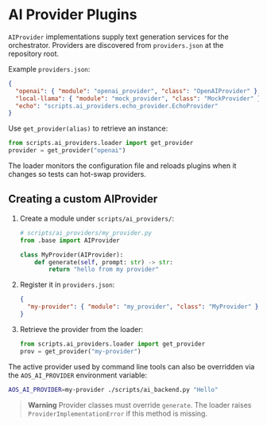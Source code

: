 # AI Provider Plugins

`AIProvider` implementations supply text generation services for the orchestrator. Providers are discovered from `providers.json` at the repository root.

Example `providers.json`:

```json
{
  "openai": { "module": "openai_provider", "class": "OpenAIProvider" },
  "local-llama": { "module": "mock_provider", "class": "MockProvider" },
  "echo": "scripts.ai_providers.echo_provider.EchoProvider"
}
```

Use `get_provider(alias)` to retrieve an instance:

```python
from scripts.ai_providers.loader import get_provider
provider = get_provider("openai")
```

The loader monitors the configuration file and reloads plugins when it changes so tests can hot-swap providers.

## Creating a custom AIProvider

1. Create a module under `scripts/ai_providers/`:

   ```python
   # scripts/ai_providers/my_provider.py
   from .base import AIProvider

   class MyProvider(AIProvider):
       def generate(self, prompt: str) -> str:
           return "hello from my provider"
   ```

2. Register it in `providers.json`:

   ```json
   {
     "my-provider": { "module": "my_provider", "class": "MyProvider" }
   }
   ```

3. Retrieve the provider from the loader:

   ```python
   from scripts.ai_providers.loader import get_provider
   prov = get_provider("my-provider")
   ```

The active provider used by command line tools can also be overridden via the `AOS_AI_PROVIDER` environment variable:

```bash
AOS_AI_PROVIDER=my-provider ./scripts/ai_backend.py "Hello"
```

> **Warning**
> Provider classes must override `generate`. The loader raises
> `ProviderImplementationError` if this method is missing.
